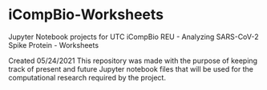 # iCompBio-Worksheets
Jupyter Notebook projects for UTC iCompBio REU - Analyzing SARS-CoV-2 Spike Protein - Worksheets

Created 05/24/2021
This repository was made with the purpose of keeping track of present and future Jupyter notebook files that will be used for the computational research required by the project.

